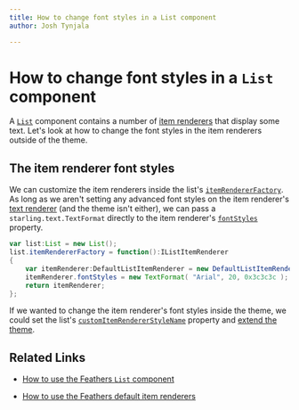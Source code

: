 ```yaml
---
title: How to change font styles in a List component  
author: Josh Tynjala

---
```

# How to change font styles in a `List` component

A [`List`](../list.html) component contains a number of [item renderers](../default-item-renderers.html) that display some text. Let's look at how to change the font styles in the item renderers outside of the theme.

## The item renderer font styles

We can customize the item renderers inside the list's [`itemRendererFactory`](../../api-reference/feathers/controls/List.html#itemRendererFactory). As long as we aren't setting any advanced font styles on the item renderer's [text renderer](../text-renderers.html) (and the theme isn't either), we can pass a `starling.text.TextFormat` directly to the item renderer's [`fontStyles`](../../api-reference/feathers/controls/Button.html#fontStyles) property.

``` actionscript
var list:List = new List();
list.itemRendererFactory = function():IListItemRenderer
{
	var itemRenderer:DefaultListItemRenderer = new DefaultListItemRenderer();
	itemRenderer.fontStyles = new TextFormat( "Arial", 20, 0x3c3c3c );
	return itemRenderer;
};
```

If we wanted to change the item renderer's font styles inside the theme, we could set the list's [`customItemRendererStyleName`](../../api-reference/feathers/controls/List.html#customItemRendererStyleName) property and [extend the theme](../extending-themes.html).

## Related Links

-   [How to use the Feathers `List` component](../list.html)

-   [How to use the Feathers default item renderers](../default-item-renderers.html)